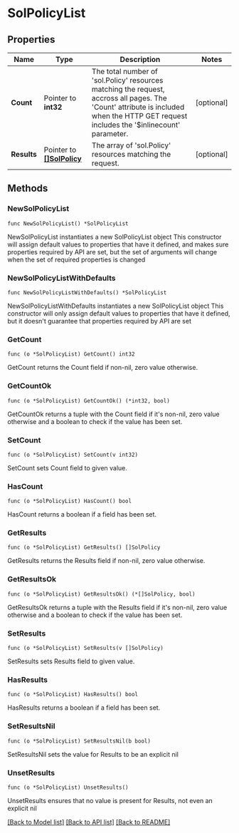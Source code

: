 # SolPolicyList

## Properties

Name | Type | Description | Notes
------------ | ------------- | ------------- | -------------
**Count** | Pointer to **int32** | The total number of &#39;sol.Policy&#39; resources matching the request, accross all pages. The &#39;Count&#39; attribute is included when the HTTP GET request includes the &#39;$inlinecount&#39; parameter. | [optional] 
**Results** | Pointer to [**[]SolPolicy**](SolPolicy.md) | The array of &#39;sol.Policy&#39; resources matching the request. | [optional] 

## Methods

### NewSolPolicyList

`func NewSolPolicyList() *SolPolicyList`

NewSolPolicyList instantiates a new SolPolicyList object
This constructor will assign default values to properties that have it defined,
and makes sure properties required by API are set, but the set of arguments
will change when the set of required properties is changed

### NewSolPolicyListWithDefaults

`func NewSolPolicyListWithDefaults() *SolPolicyList`

NewSolPolicyListWithDefaults instantiates a new SolPolicyList object
This constructor will only assign default values to properties that have it defined,
but it doesn't guarantee that properties required by API are set

### GetCount

`func (o *SolPolicyList) GetCount() int32`

GetCount returns the Count field if non-nil, zero value otherwise.

### GetCountOk

`func (o *SolPolicyList) GetCountOk() (*int32, bool)`

GetCountOk returns a tuple with the Count field if it's non-nil, zero value otherwise
and a boolean to check if the value has been set.

### SetCount

`func (o *SolPolicyList) SetCount(v int32)`

SetCount sets Count field to given value.

### HasCount

`func (o *SolPolicyList) HasCount() bool`

HasCount returns a boolean if a field has been set.

### GetResults

`func (o *SolPolicyList) GetResults() []SolPolicy`

GetResults returns the Results field if non-nil, zero value otherwise.

### GetResultsOk

`func (o *SolPolicyList) GetResultsOk() (*[]SolPolicy, bool)`

GetResultsOk returns a tuple with the Results field if it's non-nil, zero value otherwise
and a boolean to check if the value has been set.

### SetResults

`func (o *SolPolicyList) SetResults(v []SolPolicy)`

SetResults sets Results field to given value.

### HasResults

`func (o *SolPolicyList) HasResults() bool`

HasResults returns a boolean if a field has been set.

### SetResultsNil

`func (o *SolPolicyList) SetResultsNil(b bool)`

 SetResultsNil sets the value for Results to be an explicit nil

### UnsetResults
`func (o *SolPolicyList) UnsetResults()`

UnsetResults ensures that no value is present for Results, not even an explicit nil

[[Back to Model list]](../README.md#documentation-for-models) [[Back to API list]](../README.md#documentation-for-api-endpoints) [[Back to README]](../README.md)



